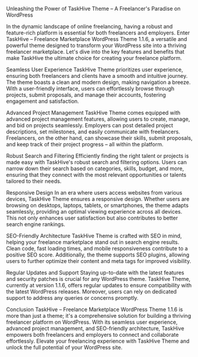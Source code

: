 Unleashing the Power of TaskHive Theme – A Freelancer's Paradise on WordPress

In the dynamic landscape of online freelancing, having a robust and feature-rich platform is essential for both freelancers and employers. Enter TaskHive – Freelance Marketplace WordPress Theme 1.1.6, a versatile and powerful theme designed to transform your WordPress site into a thriving freelancer marketplace. Let's dive into the key features and benefits that make TaskHive the ultimate choice for creating your freelance platform.

Seamless User Experience
TaskHive Theme prioritizes user experience, ensuring both freelancers and clients have a smooth and intuitive journey. The theme boasts a clean and modern design, making navigation a breeze. With a user-friendly interface, users can effortlessly browse through projects, submit proposals, and manage their accounts, fostering engagement and satisfaction.

Advanced Project Management
TaskHive Theme comes equipped with advanced project management features, allowing users to create, manage, and bid on projects seamlessly. Employers can post detailed project descriptions, set milestones, and easily communicate with freelancers. Freelancers, on the other hand, can showcase their skills, submit proposals, and keep track of their project progress – all within the platform.

Robust Search and Filtering
Efficiently finding the right talent or projects is made easy with TaskHive's robust search and filtering options. Users can narrow down their search based on categories, skills, budget, and more, ensuring that they connect with the most relevant opportunities or talents tailored to their needs.

Responsive Design
In an era where users access websites from various devices, TaskHive Theme ensures a responsive design. Whether users are browsing on desktops, laptops, tablets, or smartphones, the theme adapts seamlessly, providing an optimal viewing experience across all devices. This not only enhances user satisfaction but also contributes to better search engine rankings.

SEO-Friendly Architecture
TaskHive Theme is crafted with SEO in mind, helping your freelance marketplace stand out in search engine results. Clean code, fast loading times, and mobile responsiveness contribute to a positive SEO score. Additionally, the theme supports SEO plugins, allowing users to further optimize their content and meta tags for improved visibility.

Regular Updates and Support
Staying up-to-date with the latest features and security patches is crucial for any WordPress theme. TaskHive Theme, currently at version 1.1.6, offers regular updates to ensure compatibility with the latest WordPress releases. Moreover, users can rely on dedicated support to address any queries or concerns promptly.

Conclusion
TaskHive – Freelance Marketplace WordPress Theme 1.1.6 is more than just a theme; it's a comprehensive solution for building a thriving freelancer platform on WordPress. With its seamless user experience, advanced project management, and SEO-friendly architecture, TaskHive empowers both freelancers and employers to connect and collaborate effortlessly. Elevate your freelancing experience with TaskHive Theme and unlock the full potential of your WordPress site.
